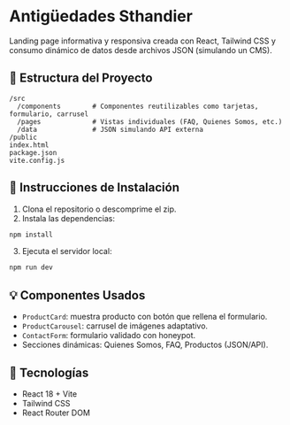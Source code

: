# Antigüedades Sthandier

Landing page informativa y responsiva creada con React, Tailwind CSS y consumo dinámico de datos desde archivos JSON (simulando un CMS).

## 📁 Estructura del Proyecto

```
/src
  /components        # Componentes reutilizables como tarjetas, formulario, carrusel
  /pages             # Vistas individuales (FAQ, Quienes Somos, etc.)
  /data              # JSON simulando API externa
/public
index.html
package.json
vite.config.js
```

## 🚀 Instrucciones de Instalación

1. Clona el repositorio o descomprime el zip.
2. Instala las dependencias:
```bash
npm install
```
3. Ejecuta el servidor local:
```bash
npm run dev
```

## 💡 Componentes Usados

- `ProductCard`: muestra producto con botón que rellena el formulario.
- `ProductCarousel`: carrusel de imágenes adaptativo.
- `ContactForm`: formulario validado con honeypot.
- Secciones dinámicas: Quienes Somos, FAQ, Productos (JSON/API).

## 🧩 Tecnologías

- React 18 + Vite
- Tailwind CSS
- React Router DOM
